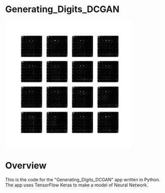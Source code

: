 # Generating_Digits_DCGAN

![](Generating_Digits_DCGAN.gif)

# Overview
This is the code for the "Generating_Digits_DCGAN" app written in Python. The app uses TensorFlow Keras to make a model of Neural Network.
